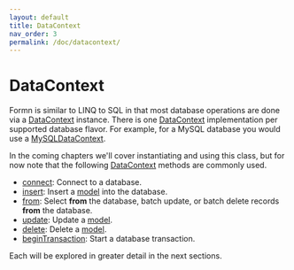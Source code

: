 ```yaml
---
layout: default
title: DataContext
nav_order: 3
permalink: /doc/datacontext/
---
```


# DataContext

Formn is similar to LINQ to SQL in that most database operations are done via a
[DataContext](../../api-doc/latest/classes/datacontext.html) instance.  There
is one [DataContext](../../api-doc/latest/classes/datacontext.html)
implementation per supported database flavor.  For example, for a MySQL
database you would use a
[MySQLDataContext](../../api-doc/latest/classes/mysqldatacontext.html).

In the coming chapters we'll cover instantiating and using this class, but for
now note that the following
[DataContext](../../api-doc/latest/classes/datacontext.html) methods are
commonly used.

* [connect](../../api-doc/latest/classes/datacontext.html#connect): Connect to
  a database.
* [insert](../../api-doc/latest/classes/datacontext.html#insert): Insert a
  [model](../models/) into the database.
* [from](../../api-doc/latest/classes/datacontext.html#from): Select **from**
  the database, batch update, or batch delete records **from** the database.
* [update](../../api-doc/latest/classes/datacontext.html#update): Update a 
  [model](../models/).
* [delete](../../api-doc/latest/classes/datacontext.html#delete): Delete a 
  [model](../models/).
* [beginTransaction](../../api-doc/latest/classes/datacontext.html#begintransaction):
  Start a database transaction.

Each will be explored in greater detail in the next sections.
